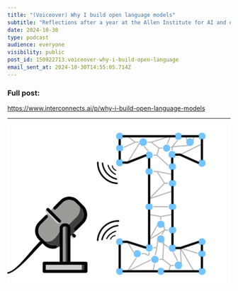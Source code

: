 ```yaml
---
title: "(Voiceover) Why I build open language models"
subtitle: "Reflections after a year at the Allen Institute for AI and on the battlefields of open-source AI."
date: 2024-10-30
type: podcast
audience: everyone
visibility: public
post_id: 150922713.voiceover-why-i-build-open-language
email_sent_at: 2024-10-30T14:55:05.714Z
---
```

### Full post:

https://www.interconnects.ai/p/why-i-build-open-language-models

<div>

------------------------------------------------------------------------

</div>

![](images/150922713.voiceover-why-i-build-open-language_12ffc404-cfb2-4184-b845-8225b77e2eec.png)
